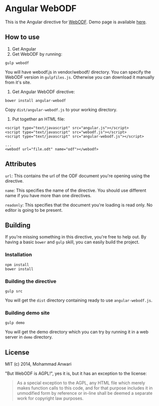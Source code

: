 Angular WebODF
==============

This is the Angular directive for [WebODF](http://www.webodf.org).
Demo page is available [here](http://kodekreatif.github.io/angular-webodf).

## How to use

1. Get Angular
1. Get WebODF by running:
```
gulp webodf
```
  You will have webodf.js in vendor/webodf/ directory. You can specify the WebODF version in `gulpfiles.js`.
  Otherwise you can download it manually from it's site.
1. Get Angular WebODF directive:
```
bower install angular-webodf
```
   Copy `dist/angular-webodf.js` to your working directory.
1. Put together an HTML file:

```
<script type="text/javascript" src="angular.js"></script>
<script type="text/javascript" src="webodf.js"></script>
<script type="text/javascript" src="angular-webodf.js"></script>

...
<webodf url="file.odt" name="odf"></webodf>
```
## Attributes
`url`: This contains the url of the ODF document you're opening using the directive.

`name`: This specifies the name of the directive. You should use different name if you have more than one directives.

`readonly`: This specifies that the document you're loading is read only. No editor is going to be present.

## Building
If you're missing something in this directive, you're free to help out. By having a basic `bower` and `gulp`
 skill, you can easily build the project.

### Installation
```
npm install
bower install
```

### Building the directive
```
gulp src
```
You will get the `dist` directory containing ready to use `angular-webodf.js`.

### Building demo site

```
gulp demo
```
You will get the demo directory which you can try by running it in a web server in `demo` directory.


## License

MIT
(c) 2014, Mohammad Anwari

"But WebODF is AGPL!", yes it is, but it has an exception to the license:

> As a special exception to the AGPL, any HTML file which merely makes function calls to this code, and for that purpose includes it in unmodified form by reference or in-line shall be deemed a separate work for copyright law purposes.
